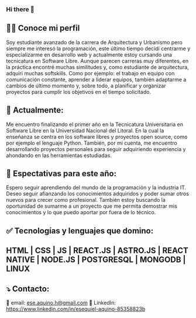 ### Hi there 👋

<!--
**EseAH/EseAH** is a ✨ _special_ ✨ repository because its `README.md` (this file) appears on your GitHub profile.

Here are some ideas to get you started:

- 🔭 I’m currently working on ...
- 🌱 I’m currently learning ...
- 👯 I’m looking to collaborate on ...
- 🤔 I’m looking for help with ...
- 💬 Ask me about ...
- 📫 How to reach me: ...
- 😄 Pronouns: ...
- ⚡ Fun fact: ...
-->
## 🧑‍🎓 Conoce mi perfil
Soy estudiante avanzado de la carrera de Arquitectura y Urbanismo pero siempre me interesó la programación, este último tiempo decidí centrarme y especializarme en desarrollo web y actualmente estoy cursando una tecnicatura en Software Libre. Aunque parecen carreras muy diferentes, en la práctica encontré muchas similitudes y, como estudiante de arquitectura, adquirí muchas softskills. Como por ejemplo: el trabajo en equipo con comunicación constante, aprender a liderar equipos, también adaptarme a cambios de último momento y, sobre todo, a planificar y organizar proyectos para cumplir los objetivos en el tiempo solicitado.
## 🌱 Actualmente:
Me encuentro finalizando el primer año en la Tecnicatura Universitaria en Software Libre en la Universidad Nacional del Litoral. En la cual la enseñanza se centra en los software libres y proyectos open source, como por ejemplo el lenguaje Python.
También, por mi cuenta, me encuentro desarrollando proyectos personales para seguir adquiriendo experiencia y ahondando en las herramientas estudiadas.
## 🌠 Espectativas para este año:
Espero seguir aprendiendo del mundo de la programación y la industria IT. Deseo seguir afianzando los conocimientos adquiridos y poder sumar otros nuevos para crecer como profesional. También estoy buscando la oportunidad de sumarme a un proyecto que me permita demostrar mis conocimientos y lo que puedo aportar por fuera de lo técnico.
## ✅ Tecnologías y lenguajes que domino:
## HTML | CSS | JS | REACT.JS | ASTRO.JS | REACT NATIVE | NODE.JS | POSTGRESQL | MONGODB | LINUX
## ⤵️ Contacto:
📩 email: ese.aquino.h@gmail.com
👤 LinkedIn: https://www.linkedin.com/in/esequiel-aquino-85358823b
